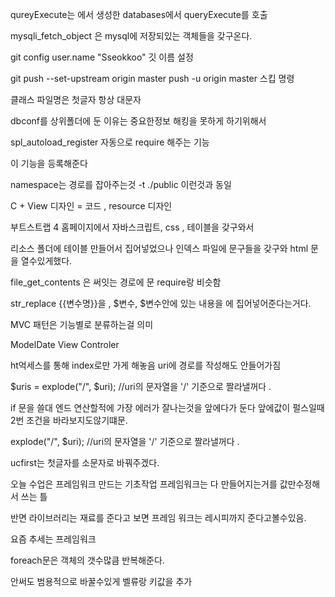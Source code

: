 qureyExecute는 에서 생성한 databases에서 queryExecute를 호출

mysqli_fetch_object 은 mysql에 저장되있는 객체들을 갖구온다.



git config user.name "Sseokkoo"    깃 이름 설정

git push --set-upstream origin master    push -u origin master 스킵 명령



클래스 파일명은 첫글자 항상 대문자



dbconf를 상위폴더에 둔 이유는 중요한정보 해킹을 못하게 하기위해서

spl_autoload_register 자동으로 require 해주는 기능 

이 기능을 등록해준다



namespace는 경로를 잡아주는것 -t ./public 이런것과 동일

C + View 디자인 = 코드 , resource 디자인

부트스트랩 4 홈페이지에서 자바스크립트, css , 테이블을 갖구와서

리소스 폴더에 테이블 만들어서 집어넣었으나 인덱스 파일에 문구들을 갖구와 html 문을 열수있게했다.

file_get_contents 은 써잇는 경로에 문 require랑 비슷함

str_replace  {{변수명}}을 , $변수, $변수안에 있는 내용을 에 집어넣어준다는거다.



MVC 패턴은 기능별로 분류하는걸 의미

ModelDate View Controler 

ht억세스를 통해 index로만 가게 해놓음 uri에 경로를 작성해도 안들어가짐

$uris = explode("/", $uri); //uri의 문자열을 '/' 기준으로 짤라낼꺼다 .



if 문을 쓸대 엔드 연산할적에 가장 에러가 잘나는것을 앞에다가 둔다 앞에값이 펄스일때 2번 조건을 바라보지도않기떄문.

explode("/", $uri); //uri의 문자열을 '/' 기준으로 짤라낼꺼다 .

ucfirst는 첫글자를 소문자로 바꿔주겠다.



오늘 수업은 프레임워크 만드는 기초작업 프레임워크는 다 만들어지는거를 값만수정해서 쓰는 틀

반면 라이브러리는 재료를 준다고 보면 프레임 워크는 레시피까지 준다고볼수있음.

요즘 추세는 프레임워크

foreach문은 객체의 갯수많큼 반복해준다.

<a>안써도 범용적으로 바꿀수있게 벨류랑 키값을 추가